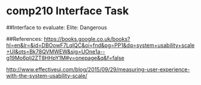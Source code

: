 # comp210 Interface Task

##Interface to evaluate:
Elite: Dangerous

##References:
https://books.google.co.uk/books?hl=en&lr=&id=DBOowF7LqIQC&oi=fnd&pg=PP1&dq=system+usability+scale+UI&ots=Bk78QVMWEW&sig=UOne1a--g19Mo6plj2ZT8HHpY1M#v=onepage&q&f=false

http://www.effectiveui.com/blog/2015/09/29/measuring-user-experience-with-the-system-usability-scale/